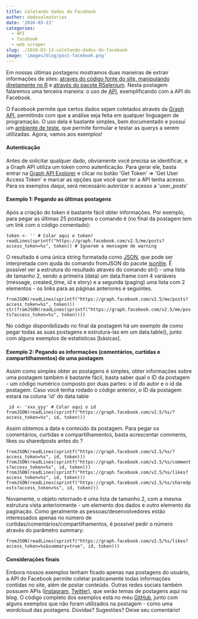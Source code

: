```yaml
---
title: Coletando dados do Facebook
author: dadosaleatorios
date: '2016-03-13'
categories:
  - API
  - facebook
  - web scraper
slug: ./2016-03-13-coletando-dados-do-facebook
image: 'images/blog/post-facebook.png'
---
```


Em nossas últimas postagens mostramos duas maneiras de extrair informações de sites: [através do código fonte do site, manipulando diretamente no R](http://www.dadosaleatorios.com.br/2016/01/baixando-e-interpretando-sites-ou-como.html) e [através do pacote RSelenium](http://www.dadosaleatorios.com.br/2016/02/primeiros-contatos-com-o-rselenium.html). Nesta postagem falaremos uma terceira maneira: o uso de [API](https://pt.wikipedia.org/wiki/Interface_de_programa%C3%A7%C3%A3o_de_aplica%C3%A7%C3%B5es), exemplificando com a API do Facebook.

O Facebook permite que certos dados sejam coletados através da [Graph API](https://developers.facebook.com/docs/graph-api), permitindo com que a análise seja feita em qualquer linguagem de programação. O uso dela é bastante simples, bem documentado e possui um [ambiente de teste](https://developers.facebook.com/tools/explorer/), que permite formular e testar as querys a serem utilizadas. Agora, vamos aos exemplos!

#### Autenticação

Antes de solicitar qualquer dado, obviamente você precisa se identificar, e a Graph API utiliza um token como autenticação. Para gerar ele, basta entrar na [Graph API Explorer](https://developers.facebook.com/tools/explorer/) e clicar no botão 'Get Token' => 'Get User Access Token' e marcar as opções que você quer ter a API tenha acesso. Para os exemplos daqui, será necessário autorizar o acesso a 'user_posts'

#### Exemplo 1: Pegando as últimas postagens

Após a criação do token é bastante fácil obter informações. Por exemplo, para pegar as últimas 25 postagens o comando é (no final da postagem tem um link com o código comentado):

`token <- '' # Colar aqui o token!
readLines(sprintf("https://graph.facebook.com/v2.5/me/posts?access_token=%s", token)) # Ignorem a mensagem de warning`

O resultado é uma única string formatada como [](https://pt.wikipedia.org/wiki/JSON)[](https://www.blogger.com/)[JSON](https://pt.wikipedia.org/wiki/JSON), que pode ser interpretada com ajuda do comando fromJSON do pacote [jsonlite](https://cran.r-project.org/web/packages/jsonlite/index.html). É possível ver a estrutura do resultado através do comando str() - uma lista de tamanho 2, sendo a primeira (data) um data.frame com 4 variáveis (message, created_time, id e story) e a segunda (paging) uma lista com 2 elementos - os links para as páginas anteriores e seguintes.

`fromJSON(readLines(sprintf("https://graph.facebook.com/v2.5/me/posts?access_token=%s", token)))
str(fromJSON(readLines(sprintf("https://graph.facebook.com/v2.5/me/posts?access_token=%s", token))))`

No código disponibilizado no final da postagem há um exemplo de como pegar todas as suas postagens e estrutura-las em um data.table(), junto com alguns exemplos de estatísticas [básicas].

#### Exemplo 2: Pegando as informações (comentários, curtidas e compartilhamentos) de uma postagem

Assim como simples obter as postagens é simples, obter informações sobre uma postagem também é bastante fácil, basta saber qual o ID da postagem - um código numérico composto por duas partes: o id do autor e o id da postagem. Caso você tenha rodado o código anterior, o ID da postagem estará na coluna 'id' do data.table

`
id <- 'xxx_yyy' # Colar aqui o id
fromJSON(readLines(sprintf("https://graph.facebook.com/v2.5/%s/?access_token=%s", id, token)))`

Assim obtemos a data e conteúdo da postagem. Para pegar os comentários, curtidas e compartilhamentos, basta acrescentar comments, likes ou sharedposts antes do ?

`fromJSON(readLines(sprintf("https://graph.facebook.com/v2.5/%s/?access_token=%s", id, token)))
fromJSON(readLines(sprintf("https://graph.facebook.com/v2.5/%s/comments?access_token=%s", id, token)))
fromJSON(readLines(sprintf("https://graph.facebook.com/v2.5/%s/likes?access_token=%s", id, token)))
fromJSON(readLines(sprintf("https://graph.facebook.com/v2.5/%s/sharedposts?access_token=%s", id, token)))`

Novamente, o objeto retornado é uma lista de tamanho 2, com a mesma estrutura vista anteriormente - um elemento dos dados e outro elemento da paginação. Como geralmente as pessoas/desenvolvedores estão interessados apenas no número de curtidas/comentários/compartilhamentos, é possível pedir o número através do parâmetro summary:

`fromJSON(readLines(sprintf("https://graph.facebook.com/v2.5/%s/likes?access_token=%s&summary=true", id, token))) `

#### Considerações finais

Embora nossos exemplos tenham ficado apenas nas postagens do usuário, a API do Facebook permite coletar praticamente todas informações contidas no site, além de postar conteúdo. Outras redes sociais também possuem APIs ([Instagram](https://www.instagram.com/developer/), [Twitter](https://dev.twitter.com/)), que serão temas de postagens aqui no blog. O código completo dos exemplos está no meu [GitHub](https://goo.gl/E2nHTI), junto com alguns exemplos que não foram utilizados na postagem - como uma wordcloud das postagens. Dúvidas? Sugestões? Deixe seu comentário!
